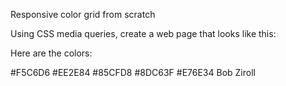 Responsive color grid from scratch

Using CSS media queries, create a web page that looks like this:

Here are the colors:

#F5C6D6
#EE2E84
#85CFD8
#8DC63F
#E76E34
Bob Ziroll